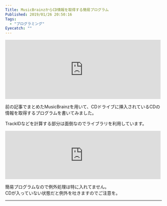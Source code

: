 ```yaml
---
Title: MusicBrainzからCD情報を取得する簡易プログラム
Published: 2019/01/26 20:50:16
Tags:
  - "プログラミング"
Eyecatch: ""
---
```

<p><iframe src="https://hatenablog-parts.com/embed?url=https%3A%2F%2Fblog.hitsujin.jp%2Fentry%2F2019%2F01%2F26%2F155028" title="音楽情報データベース「MusicBrainz」のAPI備忘録 - Pandora Pocket" class="embed-card embed-blogcard" scrolling="no" frameborder="0" style="display: block; width: 100%; height: 190px; max-width: 500px; margin: 10px 0px;"></iframe></p>

<p>前の記事でまとめたMusicBrainzを用いて、CDドライブに挿入されているCDの情報を取得するプログラムを書いてみました。</p>

<p>TrackIDなどを計算する部分は面倒なのでライブラリを利用しています。</p>

<p><iframe src="https://hatenablog-parts.com/embed?url=https%3A%2F%2Fgithub.com%2FOvis%2FGetCDInfoConsole" title="Ovis/GetCDInfoConsole" class="embed-card embed-webcard" scrolling="no" frameborder="0" style="display: block; width: 100%; height: 155px; max-width: 500px; margin: 10px 0px;"></iframe></p>

<p>簡易プログラムなので例外処理は特に入れてません。<br/>
CDが入っていない状態だと例外を吐きますのでご注意を。</p>

***